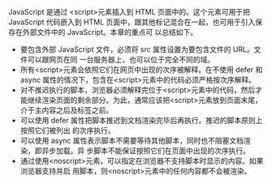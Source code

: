 JavaScript 是通过 \<script>元素插入到 HTML 页面中的。这个元素可用于把 JavaScript 代码嵌入到
HTML 页面中，跟其他标记混合在一起，也可用于引入保存在外部文件中的 JavaScript。本章的重点可
以总结如下。

- 要包含外部 JavaScript 文件，必须将 src 属性设置为要包含文件的 URL。文件可以跟网页在同
  一台服务器上，也可以位于完全不同的域。
- 所有\<script>元素会依照它们在网页中出现的次序被解释。在不使用 defer 和 async 属性的情况下，包含在\<script>元素中的代码必须严格按次序解释。
- 对不推迟执行的脚本，浏览器必须解释完位于\<script>元素中的代码，然后才能继续渲染页面的剩余部分。为此，通常应该把\<script>元素放到页面末尾，介于主内容之后及</body>标签之前。
- 可以使用 defer 属性把脚本推迟到文档渲染完毕后再执行。推迟的脚本原则上按照它们被列出
  的次序执行。
- 可以使用 async 属性表示脚本不需要等待其他脚本，同时也不阻塞文档渲染，即异步加载。异
  步脚本不能保证按照它们在页面中出现的次序执行。
- 通过使用\<noscript>元素，可以指定在浏览器不支持脚本时显示的内容。如果浏览器支持并启
  用脚本，则\<noscript>元素中的任何内容都不会被渲染。
